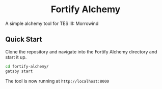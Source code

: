 <h1 align="center">
  Fortify Alchemy
</h1>

A simple alchemy tool for TES III: Morrowind

## Quick Start

Clone the repository and navigate into the Fortify Alchemy directory and start it up.

```sh
cd fortify-alchemy/
gatsby start
```
The tool is now running at `http://localhost:8000`
